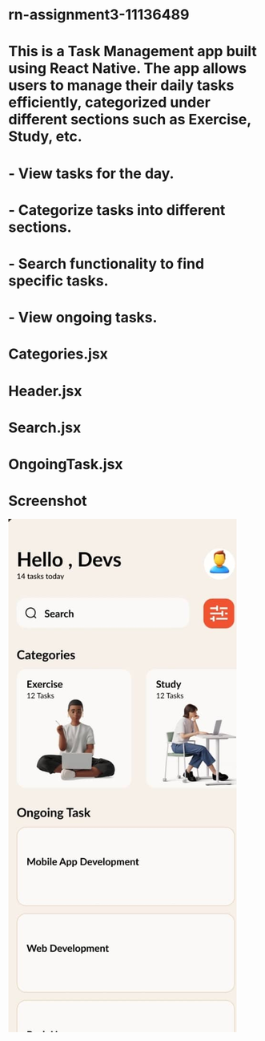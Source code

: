 # rn-assignment3-11136489

# This is a Task Management app built using React Native. The app allows users to manage their daily tasks efficiently, categorized under different sections such as Exercise, Study, etc.

# - View tasks for the day.
# - Categorize tasks into different sections.
# - Search functionality to find specific tasks.
# - View ongoing tasks.

# Categories.jsx

# Header.jsx

# Search.jsx

# OngoingTask.jsx

# Screenshot

![Screenshot](assets\images\rn3pic1.jpg)